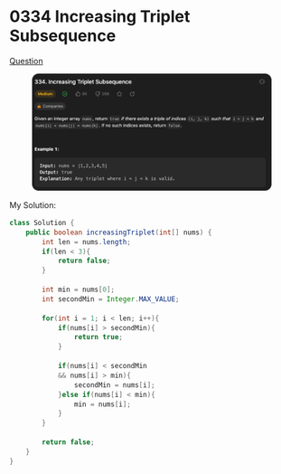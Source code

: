 # 0334 Increasing Triplet Subsequence

[Question](https://leetcode.com/problems/increasing-triplet-subsequence/description/?envType=study-plan\&id=data-structure-ii)

<figure><img src="../.gitbook/assets/image (1) (1).png" alt=""><figcaption></figcaption></figure>



My Solution:

```java
class Solution {
    public boolean increasingTriplet(int[] nums) {
        int len = nums.length;
        if(len < 3){
            return false;
        }

        int min = nums[0];
        int secondMin = Integer.MAX_VALUE;

        for(int i = 1; i < len; i++){
            if(nums[i] > secondMin){
                return true;
            }

            if(nums[i] < secondMin
            && nums[i] > min){
                secondMin = nums[i];
            }else if(nums[i] < min){
                min = nums[i];
            }
        }

        return false;
    }
}
```
